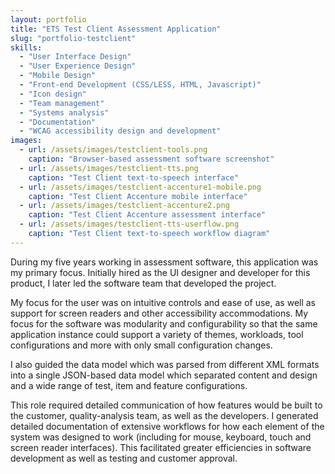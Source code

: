 ```yaml
---
layout: portfolio
title: "ETS Test Client Assessment Application"
slug: "portfolio-testclient"
skills:
  - "User Interface Design"
  - "User Experience Design"
  - "Mobile Design"
  - "Front-end Development (CSS/LESS, HTML, Javascript)"
  - "Icon design"
  - "Team management"
  - "Systems analysis"
  - "Documentation"
  - "WCAG accessibility design and development"
images:
  - url: /assets/images/testclient-tools.png
    caption: "Browser-based assessment software screenshot"
  - url: /assets/images/testclient-tts.png
    caption: "Test Client text-to-speech interface"
  - url: /assets/images/testclient-accenture1-mobile.png
    caption: "Test Client Accenture mobile interface"
  - url: /assets/images/testclient-accenture2.png
    caption: "Test Client Accenture assessment interface"
  - url: /assets/images/testclient-tts-userflow.png
    caption: "Test Client text-to-speech workflow diagram"
---
```

<p>During my five years working in assessment software, this application was my primary focus. Initially hired as the UI designer and developer for this product, I later led the software team that developed the project.</p>
<p>My focus for the user was on intuitive controls and ease of use, as well as support for screen readers and other accessibility accommodations. My focus for the software was modularity and configurability so that the same application instance could support a variety of themes, workloads, tool configurations and more with only small configuration changes.</p>
<p>I also guided the data model which was parsed from different XML formats into a single JSON-based data model which separated content and design and a wide range of test, item and feature configurations.</p>
<p>This role required detailed communication of how features would be built to the customer, quality-analysis team, as well as the developers. I generated detailed documentation of extensive workflows for how each element of the system was designed to work (including for mouse, keyboard, touch and screen reader interfaces). This facilitated greater efficiencies in software development as well as testing and customer approval.</p>
